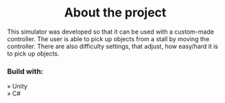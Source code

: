 <div align='center'><h1>About the project</h1></div>

<p>This simulator was developed so that it can be used with a custom-made controller. The user is able to pick up objects from a stall by moving the controller. There are also difficulty settings, that adjust, how easy/hard it is to pick up objects.</p>

<h3>Build with:</h3>
» Unity <br>
» C#
